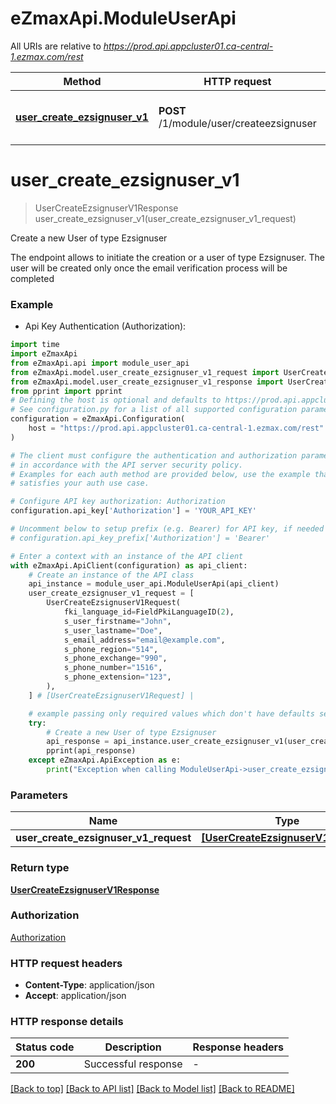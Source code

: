 # eZmaxApi.ModuleUserApi

All URIs are relative to *https://prod.api.appcluster01.ca-central-1.ezmax.com/rest*

Method | HTTP request | Description
------------- | ------------- | -------------
[**user_create_ezsignuser_v1**](ModuleUserApi.md#user_create_ezsignuser_v1) | **POST** /1/module/user/createezsignuser | Create a new User of type Ezsignuser


# **user_create_ezsignuser_v1**
> UserCreateEzsignuserV1Response user_create_ezsignuser_v1(user_create_ezsignuser_v1_request)

Create a new User of type Ezsignuser

The endpoint allows to initiate the creation or a user of type Ezsignuser.  The user will be created only once the email verification process will be completed

### Example

* Api Key Authentication (Authorization):

```python
import time
import eZmaxApi
from eZmaxApi.api import module_user_api
from eZmaxApi.model.user_create_ezsignuser_v1_request import UserCreateEzsignuserV1Request
from eZmaxApi.model.user_create_ezsignuser_v1_response import UserCreateEzsignuserV1Response
from pprint import pprint
# Defining the host is optional and defaults to https://prod.api.appcluster01.ca-central-1.ezmax.com/rest
# See configuration.py for a list of all supported configuration parameters.
configuration = eZmaxApi.Configuration(
    host = "https://prod.api.appcluster01.ca-central-1.ezmax.com/rest"
)

# The client must configure the authentication and authorization parameters
# in accordance with the API server security policy.
# Examples for each auth method are provided below, use the example that
# satisfies your auth use case.

# Configure API key authorization: Authorization
configuration.api_key['Authorization'] = 'YOUR_API_KEY'

# Uncomment below to setup prefix (e.g. Bearer) for API key, if needed
# configuration.api_key_prefix['Authorization'] = 'Bearer'

# Enter a context with an instance of the API client
with eZmaxApi.ApiClient(configuration) as api_client:
    # Create an instance of the API class
    api_instance = module_user_api.ModuleUserApi(api_client)
    user_create_ezsignuser_v1_request = [
        UserCreateEzsignuserV1Request(
            fki_language_id=FieldPkiLanguageID(2),
            s_user_firstname="John",
            s_user_lastname="Doe",
            s_email_address="email@example.com",
            s_phone_region="514",
            s_phone_exchange="990",
            s_phone_number="1516",
            s_phone_extension="123",
        ),
    ] # [UserCreateEzsignuserV1Request] | 

    # example passing only required values which don't have defaults set
    try:
        # Create a new User of type Ezsignuser
        api_response = api_instance.user_create_ezsignuser_v1(user_create_ezsignuser_v1_request)
        pprint(api_response)
    except eZmaxApi.ApiException as e:
        print("Exception when calling ModuleUserApi->user_create_ezsignuser_v1: %s\n" % e)
```


### Parameters

Name | Type | Description  | Notes
------------- | ------------- | ------------- | -------------
 **user_create_ezsignuser_v1_request** | [**[UserCreateEzsignuserV1Request]**](UserCreateEzsignuserV1Request.md)|  |

### Return type

[**UserCreateEzsignuserV1Response**](UserCreateEzsignuserV1Response.md)

### Authorization

[Authorization](../README.md#Authorization)

### HTTP request headers

 - **Content-Type**: application/json
 - **Accept**: application/json


### HTTP response details

| Status code | Description | Response headers |
|-------------|-------------|------------------|
**200** | Successful response |  -  |

[[Back to top]](#) [[Back to API list]](../README.md#documentation-for-api-endpoints) [[Back to Model list]](../README.md#documentation-for-models) [[Back to README]](../README.md)

